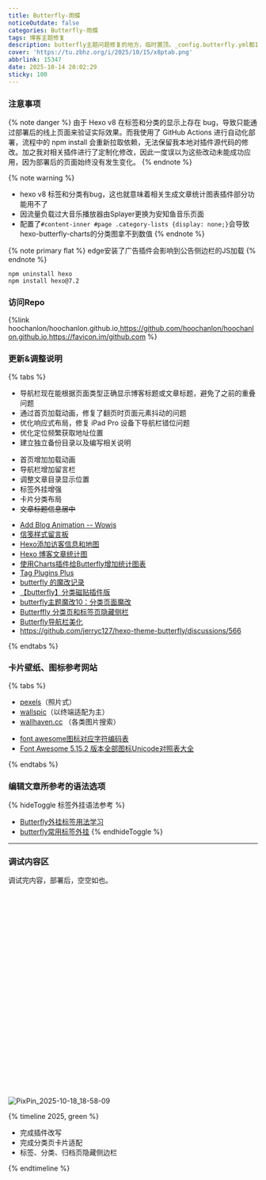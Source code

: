 ```yaml
---
title: Butterfly-雨蝶
noticeOutdate: false
categories: Butterfly-雨蝶
tags: 博客主题修复
description: butterfly主题问题修复的地方，临时置顶。_config.butterfly.yml都1k多代码行了，这也太长了...
cover: 'https://tu.zbhz.org/i/2025/10/15/x8ptab.png'
abbrlink: 15347
date: 2025-10-14 20:02:29
sticky: 100
---
```


### 注意事项

{% note danger %}
由于 Hexo v8 在标签和分类的显示上存在 bug，导致只能通过部署后的线上页面来验证实际效果。而我使用了 GitHub Actions 进行自动化部署，流程中的 npm install 会重新拉取依赖，无法保留我本地对插件源代码的修改。加之我对相关插件进行了定制化修改，因此一度误以为这些改动未能成功应用，因为部署后的页面始终没有发生变化。
{% endnote %}

{% note warning %}
* hexo v8 标签和分类有bug，这也就意味着相关生成文章统计图表插件部分功能用不了
* 因流量负载过大音乐播放器由Splayer更换为安知鱼音乐页面
* 配置了`#content-inner #page .category-lists {display: none;}`会导致hexo-butterfly-charts的分类图拿不到数值
{% endnote %}

{% note primary flat %}
edge安装了广告插件会影响到公告侧边栏的JS加载
{% endnote %}

```shell
npm uninstall hexo
npm install hexo@7.2
```

### 访问Repo

{%link hoochanlon/hoochanlon.github.io,https://github.com/hoochanlon/hoochanlon.github.io,https://favicon.im/github.com %}

### 更新&调整说明 


{% tabs %}
<!-- tab 问题修复 -->
* 导航栏现在能根据页面类型正确显示博客标题或文章标题，避免了之前的重叠问题
* 通过首页加载动画，修复了翻页时页面元素抖动的问题
* 优化响应式布局，修复 iPad Pro 设备下导航栏错位问题
* 优化定位频繁获取地址位置
* 建立独立备份目录以及编写相关说明
<!-- endtab -->

<!-- tab 新增&调整 -->
* 首页增加加载动画
* 导航栏增加留言栏
* 调整文章目录显示位置
* 标签外挂增强
* 卡片分类布局
* <s>文章标题信息居中</s>
<!-- endtab -->


<!-- tab 参考链接-->
* [Add Blog Animation -- Wowjs](https://akilar.top/posts/abab51cf)
* [信笺样式留言板](https://akilar.top/posts/e2d3c450/)
* [Hexo添加访客信息和地图](https://1477017264.github.io/posts/22511/)
* [Hexo 博客文章统计图](https://blog.eurkon.com/post/1213ef82.html)
* [使用Charts插件给Butterfly增加统计图表](https://blog.guole.fun/posts/18158/index.html)
* [Tag Plugins Plus](https://akilar.top/posts/615e2dec/)
* [butterfly 的魔改记录](https://qianxu.run/butterfly-custom/index.html)
* [【butterfly】分类磁贴插件版](https://ll.sc.cn/posts/ab72/)
* [butterfly主题魔改10：分类页面魔改](https://kukual.github.io/posts/a7bebfb0/index.html)
* [Butterffly 分类页和标签页隐藏侧栏](https://blog.eurkon.com/post/d498d8b1.html)
* [Butterfly导航栏美化](https://blog.june-pj.cn/posts/7bed0b4e/)
* https://github.com/jerryc127/hexo-theme-butterfly/discussions/566
<!-- endtab -->

{% endtabs %}


### 卡片壁纸、图标参考网站

{% tabs %}
<!-- tab 壁纸 -->
* [pexels](https://www.pexels.com/zh-cn)（照片式）
* [wallspic](https://wallspic.com/)（以终端适配为主）
* [wallhaven.cc](https://wallhaven.cc/) （各类图片搜索）
<!-- endtab -->

<!-- tab awesome图标对应字符编码表 -->
* [font awesome图标对应字符编码表](https://www.cnblogs.com/ytkah/p/12605237.html)
* [Font Awesome 5.15.2 版本全部图标Unicode对照表大全](https://fa.uutool.cn/unicode/5.15.2/)
<!-- endtab -->
{% endtabs %}

### 编辑文章所参考的语法选项

{% hideToggle 标签外挂语法参考 %}
* [Butterfly外挂标签用法学习](https://www.yooupi.site/posts/235523-d25a2ac1.html)
* [butterfly常用标签外挂](https://blog.pushihao.com/article/a2b56279.html)
{% endhideToggle %}

---


### 调试内容区

调试完内容，部署后，空空如也。


<div id="tiantianquan-categories" style="width: 100%; height: 400px;"></div>


![PixPin_2025-10-18_18-58-09](https://tu.zbhz.org/i/2025/10/18/vfa9ub.jpg)



{% timeline 2025, green %}

<!-- timeline 10 -->
* 完成插件改写
* 完成分类页卡片适配
* 标签、分类、归档页隐藏侧边栏
<!-- endtimeline -->

{% endtimeline %}
